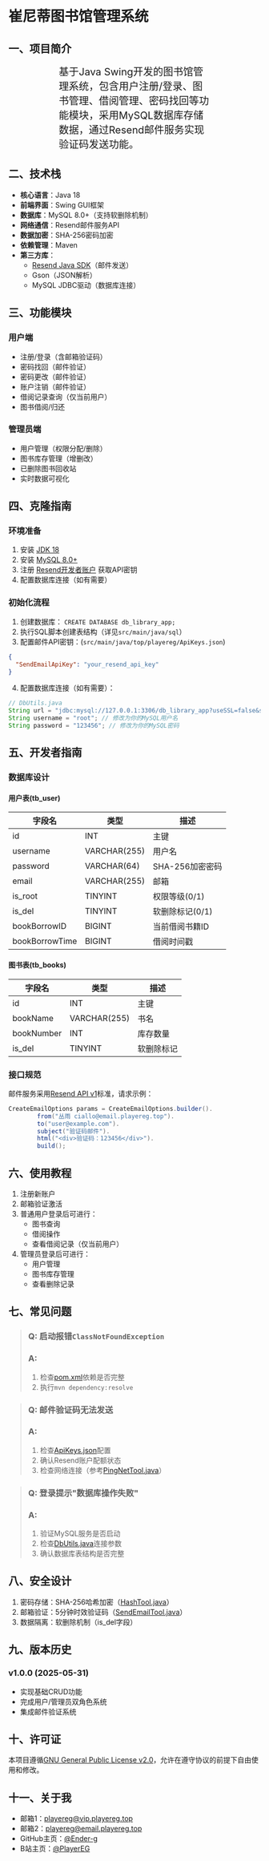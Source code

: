 # 崔尼蒂图书馆管理系统

## 一、项目简介
<div style="font-size: 20px;width: 60%;margin: auto">
基于Java Swing开发的图书馆管理系统，包含用户注册/登录、图书管理、借阅管理、密码找回等功能模块，采用MySQL数据库存储数据，通过Resend邮件服务实现验证码发送功能。
</div>

## 二、技术栈

- **核心语言**：Java 18
- **前端界面**：Swing GUI框架
- **数据库**：MySQL 8.0+（支持软删除机制）
- **网络通信**：Resend邮件服务API
- **数据加密**：SHA-256密码加密
- **依赖管理**：Maven
- **第三方库**：
  - [Resend Java SDK](https://www.resend.com/docs)（邮件发送）
  - Gson（JSON解析）
  - MySQL JDBC驱动（数据库连接）

## 三、功能模块

### 用户端

- 注册/登录（含邮箱验证码）
- 密码找回（邮件验证）
- 密码更改（邮件验证）
- 账户注销（邮件验证）
- 借阅记录查询（仅当前用户）
- 图书借阅/归还

### 管理员端

- 用户管理（权限分配/删除）
- 图书库存管理（增删改）
- 已删除图书回收站
- 实时数据可视化

## 四、克隆指南

### 环境准备

1. 安装 [JDK 18](https://www.oracle.com/java/technologies/javase/jdk18-archive-downloads.html)
2. 安装 [MySQL 8.0+](https://dev.mysql.com/downloads/mysql/)
3. 注册 [Resend开发者账户](https://resend.com/) 获取API密钥
4. 配置数据库连接（如有需要）

### 初始化流程

1. 创建数据库：
   ```CREATE DATABASE db_library_app;```
2. 执行SQL脚本创建表结构（详见`src/main/java/sql`）
3. 配置邮件API密钥：(`src/main/java/top/playereg/ApiKeys.json`)

```json
{
  "SendEmailApiKey": "your_resend_api_key"
}
```

4. 配置数据库连接（如有需要）：

```java
// DbUtils.java
String url = "jdbc:mysql://127.0.0.1:3306/db_library_app?useSSL=false&serverTimezone=Asia/Shanghai";
String username = "root"; // 修改为你的MySQL用户名
String password = "123456"; // 修改为你的MySQL密码
```

## 五、开发者指南

### 数据库设计

#### 用户表(tb_user)

| 字段名            | 类型           | 描述          |
|----------------|--------------|-------------|
| id             | INT          | 主键          |
| username       | VARCHAR(255) | 用户名         |
| password       | VARCHAR(64)  | SHA-256加密密码 |
| email          | VARCHAR(255) | 邮箱          |
| is_root        | TINYINT      | 权限等级(0/1)   |
| is_del         | TINYINT      | 软删除标记(0/1)  |
| bookBorrowID   | BIGINT       | 当前借阅书籍ID    |
| bookBorrowTime | BIGINT       | 借阅时间戳       |

#### 图书表(tb_books)

| 字段名        | 类型           | 描述    |
|------------|--------------|-------|
| id         | INT          | 主键    |
| bookName   | VARCHAR(255) | 书名    |
| bookNumber | INT          | 库存数量  |
| is_del     | TINYINT      | 软删除标记 |

### 接口规范

邮件服务采用[Resend API v1](https://resend.com/docs/api-reference/emails/send-email)标准，请求示例：

```java
CreateEmailOptions params = CreateEmailOptions.builder().
        from("丛雨 ciallo@email.playereg.top").
        to("user@example.com").
        subject("验证码邮件").
        html("<div>验证码：123456</div>").
        build();
```

## 六、使用教程

1. 注册新账户
2. 邮箱验证激活
3. 普通用户登录后可进行：
   - 图书查询
   - 借阅操作
   - 查看借阅记录（仅当前用户）
4. 管理员登录后可进行：
   - 用户管理
   - 图书库存管理
   - 查看删除记录

## 七、常见问题

>### Q: 启动报错`ClassNotFoundException`
>### A:
>1. 检查[pom.xml](file://D:\IdeaProjects\LibrarySys\pom.xml)依赖是否完整
>2. 执行`mvn dependency:resolve`

>### Q: 邮件验证码无法发送
>### A:
>1. 检查[ApiKeys.json](file://D:\IdeaProjects\LibrarySys\src\main\java\top\playereg\ApiKeys.json)配置
>2. 确认Resend账户配额状态
>3. 检查网络连接（参考[PingNetTool.java](file://D:\IdeaProjects\LibrarySys\src\main\java\top\playereg\sys\utils\PingNetTool.java)）

>### Q: 登录提示"数据库操作失败"
>### A:
>1. 验证MySQL服务是否启动
>2. 检查[DbUtils.java](file://D:\IdeaProjects\LibrarySys\src\main\java\top\playereg\sys\utils\DbUtils.java)连接参数
>3. 确认数据库表结构是否完整

## 八、安全设计

1. 密码存储：SHA-256哈希加密（[HashTool.java](file://D:\IdeaProjects\LibrarySys\src\main\java\top\playereg\sys\utils\HashTool.java)）
2. 邮箱验证：5分钟时效验证码（[SendEmailTool.java](file://D:\IdeaProjects\LibrarySys\src\main\java\top\playereg\sys\utils\SendEmailTool.java)）
3. 数据隔离：软删除机制（is_del字段）

## 九、版本历史

### v1.0.0 (2025-05-31)

- 实现基础CRUD功能
- 完成用户/管理员双角色系统
- 集成邮件验证系统

## 十、许可证

本项目遵循[GNU General Public License v2.0](LICENSE)，允许在遵守协议的前提下自由使用和修改。

## 十一、关于我
- 邮箱1：playereg@vip.playereg.top
- 邮箱2：playereg@email.playereg.top
- GitHub主页：[@Ender-g](https://github.com/ender-g)
- B站主页：[@PlayerEG](https://space.bilibili.com/520500365)